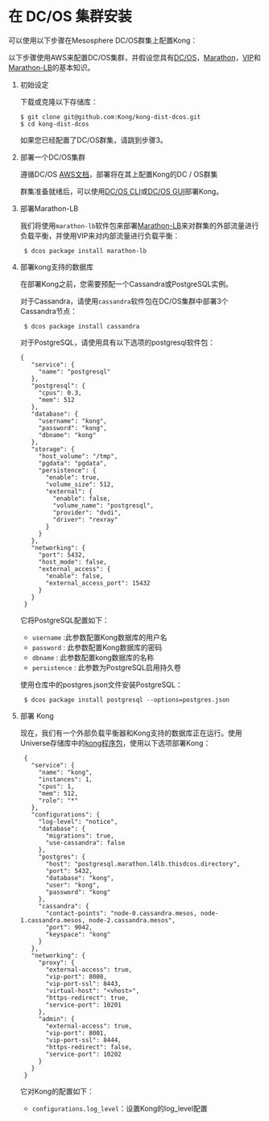 # 在 DC/OS 集群安装

可以使用以下步骤在Mesosphere DC/OS群集上配置Kong：

以下步骤使用AWS来配置DC/OS集群，并假设您具有[DC/OS](https://dcos.io/docs/1.9/)，[Marathon](https://mesosphere.github.io/marathon/)，[VIP](https://dcos.io/docs/1.9/networking/load-balancing-vips/virtual-ip-addresses/)和[Marathon-LB](https://dcos.io/docs/1.9/networking/marathon-lb/)的基本知识。

1. 初始设定

	下载或克隆以下存储库：
    ```
    $ git clone git@github.com:Kong/kong-dist-dcos.git
 	$ cd kong-dist-dcos
    ```
    如果您已经配置了DC/OS群集，请跳到步骤3。
    
2. 部署一个DC/OS集群

	遵循DC/OS [AWS文档](https://dcos.io/docs/1.9/installing/oss/cloud/aws/)，部署将在其上配置Kong的DC / OS群集
    
    群集准备就绪后，可以使用[DC/OS CLI](https://dcos.io/docs/1.9/cli/)或[DC/OS GUI](https://dcos.io/docs/1.9/gui/)部署Kong。
    
3. 部署Marathon-LB
	
    我们将使用`marathon-lb`软件包来部署[Marathon-LB](https://dcos.io/docs/1.9/networking/marathon-lb/)来对群集的外部流量进行负载平衡，并使用VIP来对内部流量进行负载平衡：
    ```
     $ dcos package install marathon-lb
    ```

4. 部署kong支持的数据库

	在部署Kong之前，您需要预配一个Cassandra或PostgreSQL实例。
    
    对于Cassandra，请使用`cassandra`软件包在DC/OS集群中部署3个Cassandra节点：
    ```
     $ dcos package install cassandra
    ```
    对于PostgreSQL，请使用具有以下选项的postgresql软件包：
    ```
    {
       "service": {
         "name": "postgresql"
       },
       "postgresql": {
         "cpus": 0.3,
         "mem": 512
       },
       "database": {
         "username": "kong",
         "password": "kong",
         "dbname": "kong"
       },
       "storage": {
         "host_volume": "/tmp",
         "pgdata": "pgdata",
         "persistence": {
           "enable": true,
           "volume_size": 512,
           "external": {
             "enable": false,
             "volume_name": "postgresql",
             "provider": "dvdi",
             "driver": "rexray"
           }
         }
       },
       "networking": {
         "port": 5432,
         "host_mode": false,
         "external_access": {
           "enable": false,
           "external_access_port": 15432
         }
       }
     }
    ```
    它将PostgreSQL配置如下：

    - `username` :此参数配置Kong数据库的用户名 
    - `password` : 此参数配置Kong数据库的密码    
    - `dbname` : 此参数配置kong数据库的名称  
    - `persistence` : 此参数为PostgreSQL启用持久卷  

    使用仓库中的postgres.json文件安装PostgreSQL：
    ```
     $ dcos package install postgresql --options=postgres.json
    ```

5. 部署 Kong

	现在，我们有一个外部负载平衡器和Kong支持的数据库正在运行。使用Universe存储库中的[kong程序包](https://universe.dcos.io/#/package/kong/version/latest)，使用以下选项部署Kong：
    ```
     {
       "service": {
         "name": "kong",
         "instances": 1,
         "cpus": 1,
         "mem": 512,
         "role": "*"
       },
       "configurations": {
         "log-level": "notice",
         "database": {
           "migrations": true,
           "use-cassandra": false
         },
         "postgres": {
           "host": "postgresql.marathon.l4lb.thisdcos.directory",
           "port": 5432,
           "database": "kong",
           "user": "kong",
           "password": "kong"
         },
         "cassandra": {
           "contact-points": "node-0.cassandra.mesos, node-1.cassandra.mesos, node-2.cassandra.mesos",
           "port": 9042,
           "keyspace": "kong"
         }
       },
       "networking": {
         "proxy": {
           "external-access": true,
           "vip-port": 8000,
           "vip-port-ssl": 8443,
           "virtual-host": "<vhost>",
           "https-redirect": true,
           "service-port": 10201
         },
         "admin": {
           "external-access": true,
           "vip-port": 8001,
           "vip-port-ssl": 8444,
           "https-redirect": false,
           "service-port": 10202
         }
       }
     }
    ```
    它对Kong的配置如下：
    
    - `configurations.log_level`：设置Kong的log_level配置
    
    
    
    
    
    
    
    
    
    
    
    
    
    
    
    
    
    
    